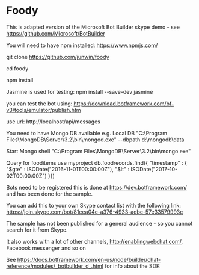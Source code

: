 # Foody

This is adapted version of the Microsoft Bot Builder skype demo - see https://github.com/Microsoft/BotBuilder

You will need to have npm installed: https://www.npmjs.com/

git clone https://github.com/junwin/foody

cd foody

npm install

Jasmine is used for testing:
npm install --save-dev jasmine

you can test the bot using: https://download.botframework.com/bf-v3/tools/emulator/publish.htm

use url: http://localhost/api/messages

You need to have Mongo DB available e.g.
Local DB
"C:\Program Files\MongoDB\Server\3.2\bin\mongod.exe" --dbpath d:\mongodb\data

Start Mongo shell
"C:\Program Files\MongoDB\Server\3.2\bin\mongo.exe" 

Query for fooditems
use myproject
db.foodrecords.find({ "timestamp" : { "$gte" : ISODate("2016-11-01T00:00:00Z"), "$lt" : ISODate("2017-10-02T00:00:00Z") }})

Bots need to be registered this is done at https://dev.botframework.com/ and has been done for the sample.

You can add this to your own Skype contact list with the following link:
https://join.skype.com/bot/81eea04c-a376-4933-adbc-57e33579993c



The sample has not been published for a general audience - so you cannot search for it from Skype.

It also works with a lot of other channels, http://enablingwebchat.com/, Facebook messenger and so on


See  https://docs.botframework.com/en-us/node/builder/chat-reference/modules/_botbuilder_d_.html  for info about the SDK


